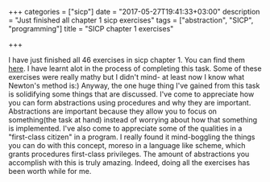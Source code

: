 +++
categories = ["sicp"]
date = "2017-05-27T19:41:33+03:00"
description = "Just finished all chapter 1 sicp exercises"
tags = ["abstraction", "SICP", "programming"]
title = "SICP chapter 1 exercises"

+++

I have just finished all 46 exercises in sicp chapter 1. You can find them [here](https://github.com/BonfaceKilz/sicp/tree/master/chapter1 ). I have learnt alot in the process of completing this task. Some of these exercises were really mathy but I didn't mind- at least now I know what Newton's method is:) Anyway, the one huge thing I've gained from this task is solidifying some things that are discussed. I've come to appreciate how you can form abstractions using procedures and why they are important. Abstractions are important because they allow you to focus on something(the task at hand) instead of worrying about how that something is implemented. I've also come to appreciate some of the qualities in a "first-class citizen" in a program. I really found it mind-boggling the things you can do with this concept, moreso in a language like scheme, which grants procedures first-class privileges. The amount of abstractions you accomplish with this is truly amazing. Indeed, doing all the exercises has been worth while for me.
